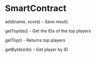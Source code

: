 # SmartContract

add(name, score) - Save result;

getTopIds() - Get the IDs of the top players

getTop() - Returns top players

getByIds(ids) - Get player by ID
